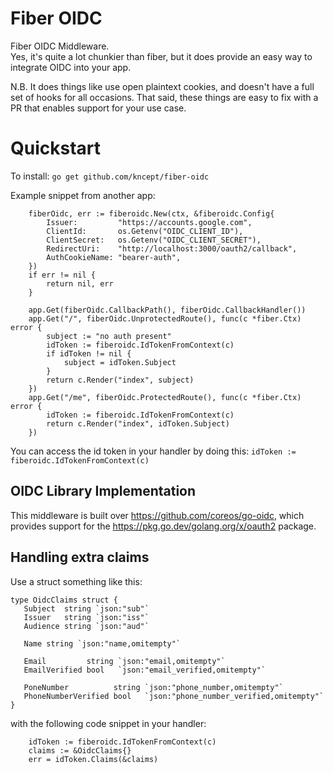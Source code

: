 # Fiber OIDC

Fiber OIDC Middleware.<br>
Yes, it's quite a lot chunkier than fiber, but it does provide an easy way to integrate OIDC into your app.<br>

N.B. It does things like use open plaintext cookies, and doesn't have a full set of hooks for all occasions.
That said, these things are easy to fix with a PR that enables support for your use case.

# Quickstart

To install:
`go get github.com/kncept/fiber-oidc`

Example snippet from another app:
```
	fiberOidc, err := fiberoidc.New(ctx, &fiberoidc.Config{
		Issuer:         "https://accounts.google.com",
		ClientId:       os.Getenv("OIDC_CLIENT_ID"),
		ClientSecret:   os.Getenv("OIDC_CLIENT_SECRET"),
		RedirectUri:    "http://localhost:3000/oauth2/callback",
		AuthCookieName: "bearer-auth",
	})
	if err != nil {
		return nil, err
	}

	app.Get(fiberOidc.CallbackPath(), fiberOidc.CallbackHandler())
	app.Get("/", fiberOidc.UnprotectedRoute(), func(c *fiber.Ctx) error {
		subject := "no auth present"
		idToken := fiberoidc.IdTokenFromContext(c)
		if idToken != nil {
			subject = idToken.Subject
		}
		return c.Render("index", subject)
	})
	app.Get("/me", fiberOidc.ProtectedRoute(), func(c *fiber.Ctx) error {
		idToken := fiberoidc.IdTokenFromContext(c)
		return c.Render("index", idToken.Subject)
	})
```

You can access the id token in your handler by doing this: `idToken := fiberoidc.IdTokenFromContext(c)`

## OIDC Library Implementation

This middleware is built over https://github.com/coreos/go-oidc, which provides support for the https://pkg.go.dev/golang.org/x/oauth2 package.

 ## Handling extra claims
 Use a struct something like this:
 ```
 type OidcClaims struct {
	Subject  string `json:"sub"`
	Issuer   string `json:"iss"`
	Audience string `json:"aud"`

	Name string `json:"name,omitempty"`

	Email         string `json:"email,omitempty"`
	EmailVerified bool   `json:"email_verified,omitempty"`

	PoneNumber          string `json:"phone_number,omitempty"`
	PhoneNumberVerified bool   `json:"phone_number_verified,omitempty"`
}
```
with the following code snippet in your handler:
```
	idToken := fiberoidc.IdTokenFromContext(c)
    claims := &OidcClaims{}
    err = idToken.Claims(&claims)
```
